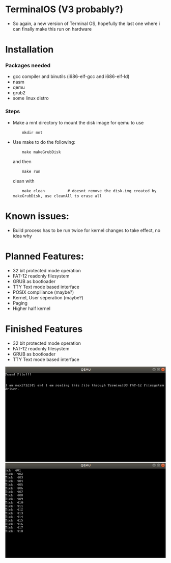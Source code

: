 # TerminalOS (V3 probably?)

- So again, a new version of Terminal OS, hopefully the last one where i can finally make this run on hardware

# Installation

### Packages needed
- gcc compiler and binutils (i686-elf-gcc and i686-elf-ld)
- nasm
- qemu
- grub2
- some linux distro

### Steps
-   Make a mnt directory to mount the disk image for qemu to use
    ```
        mkdir mnt
    ```
-   Use make to do the following:
    ```
        make makeGrubDisk
    ```
    and then
    ```
        make run
    ```
    clean with
    ```
        make clean          # doesnt remove the disk.img created by makeGrubDisk, use cleanAll to erase all
    ```

# Known issues:
-   Build process has to be run twice for kernel changes to take effect, no idea why


# Planned Features:
- 32 bit protected mode operation
- FAT-12 readonly filesystem
- GRUB as bootloader
- TTY Text mode based interface
- POSIX compiliance         (maybe?)
- Kernel, User seperation   (maybe?)
- Paging
- Higher half kernel


# Finished Features
- 32 bit protected mode operation
- FAT-12 readonly filesystem
- GRUB as bootloader
- TTY Text mode based interface

![filesystem image](assets/image.jpeg)
![irq0 timer](assets/image_2.jpeg)
